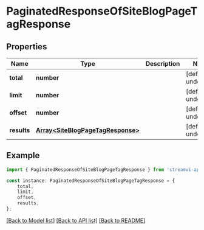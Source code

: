 # PaginatedResponseOfSiteBlogPageTagResponse


## Properties

Name | Type | Description | Notes
------------ | ------------- | ------------- | -------------
**total** | **number** |  | [default to undefined]
**limit** | **number** |  | [default to undefined]
**offset** | **number** |  | [default to undefined]
**results** | [**Array&lt;SiteBlogPageTagResponse&gt;**](SiteBlogPageTagResponse.md) |  | [default to undefined]

## Example

```typescript
import { PaginatedResponseOfSiteBlogPageTagResponse } from 'streamvi-api-client';

const instance: PaginatedResponseOfSiteBlogPageTagResponse = {
    total,
    limit,
    offset,
    results,
};
```

[[Back to Model list]](../README.md#documentation-for-models) [[Back to API list]](../README.md#documentation-for-api-endpoints) [[Back to README]](../README.md)
